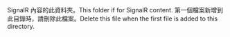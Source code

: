 <span data-ttu-id="bf398-101">SignalR 內容的此資料夾。</span><span class="sxs-lookup"><span data-stu-id="bf398-101">This folder if for SignalR content.</span></span> <span data-ttu-id="bf398-102">第一個檔案新增到此目錄時，請刪除此檔案。</span><span class="sxs-lookup"><span data-stu-id="bf398-102">Delete this file when the first file is added to this directory.</span></span>